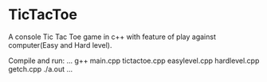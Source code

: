 # TicTacToe

A console Tic Tac Toe game in c++ with feature of play against computer(Easy and Hard level).

Compile and run:
...
g++ main.cpp tictactoe.cpp easylevel.cpp hardlevel.cpp getch.cpp
./a.out
...
